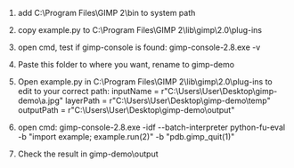 1. add C:\Program Files\GIMP 2\bin to system path
2. copy example.py to C:\Program Files\GIMP 2\lib\gimp\2.0\plug-ins
3. open cmd, test if gimp-console is found:
	gimp-console-2.8.exe -v
4. Paste this folder to where you want, rename to gimp-demo
5. Open example.py in C:\Program Files\GIMP 2\lib\gimp\2.0\plug-ins to edit to your correct path:
	inputName = r"C:\Users\User\Desktop\gimp-demo\a.jpg"
	layerPath = r"C:\Users\User\Desktop\gimp-demo\temp"
	outputPath = r"C:\Users\User\Desktop\gimp-demo\output"
	
6. open cmd:
	gimp-console-2.8.exe -idf --batch-interpreter python-fu-eval -b "import example; example.run(2)" -b "pdb.gimp_quit(1)"

7. Check the result in gimp-demo\output